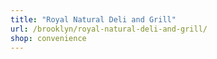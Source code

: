 ```yaml
---
title: "Royal Natural Deli and Grill"
url: /brooklyn/royal-natural-deli-and-grill/
shop: convenience
---
```

